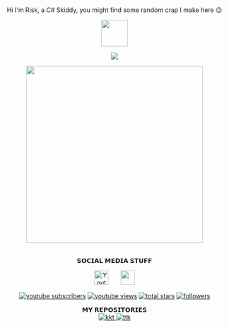 <div align="center">
<br/>
  <p>Hi I'm Risk, a C# Skiddy, you might find some random crap I make here 😉</p>
</p>

  <a href="https://google.com/">
    <img width="60" height="60" src="https://yt3.ggpht.com/iSd6NnKtz0ZRPYmTjPNBLFeaWNay8lNcg9xHr4vLsaJZ5eCeZpJJ8vAdKshUF9j07-QfrpbMPA=s88-c-k-c0x00ffffff-no-rj" />
  </a>
  <br>
  <p>
  </p>
  <img src="https://komarev.com/ghpvc/?username=leetrisk&color=green" />
  <p>
    <a href="leetrisk">
  <img src = "https://github-readme-stats.vercel.app/api?username=leetrisk&show_icons=true&theme=bear" width = 400>
    </a>
  </p>

<br/>
<summary>𝗦𝗢𝗖𝗜𝗔𝗟 𝗠𝗘𝗗𝗜𝗔 𝗦𝗧𝗨𝗙𝗙</summary>
</p>

<!-- Social icons section -->
<p align="center">
  <a href="https://www.youtube.com/channel/UCdZKgrtUeh62cUr59_PtNew"><img width="32px" alt="Youtube" title="Youtube" src="https://cdn.icon-icons.com/icons2/1211/PNG/512/1491579609-yumminkysocialmedia08_83079.png"/></a>
  &#8287;&#8287;&#8287;&#8287;&#8287;
  <a href="https://discord.gg/4gAvbWw9j6" alt="My Discord"><img width="32px" src="https://www.freeiconspng.com/uploads/discord-chat-for-gamers-social-networking-icon-9.png"/></a>
</p>


<!-- Social badges section -->
<!-- Badges with custom icons - https://github.com/leetrisk/custom-icon-badges -->
<!-- YouTube stats - https://github.com/leetrisk/github-readme-youtube-stats -->
<!-- View counter - https://github.com/DenverCoder1/Simple-View-Counter -->
<!-- Star counter - https://github.com/idealclover/GitHub-Star-Counter -->
<p align="center">
  <a href="https://www.youtube.com/channel/UCdZKgrtUeh62cUr59_PtNew?sub_confirmation=1">
    <img alt="youtube subscribers" title="Subscribe to my YouTube channel" src="https://custom-icon-badges.herokuapp.com/youtube/channel/subscribers/UCdZKgrtUeh62cUr59_PtNew?color=%23E05D44&label=SUBSCRIBE&logo=video&logoColor=white&style=for-the-badge&labelColor=CE4630"/></a> 
  <a href="https://www.youtube.com/channel/UCdZKgrtUeh62cUr59_PtNew">
    <img alt="youtube views" title="YouTube views" src="https://custom-icon-badges.herokuapp.com/youtube/channel/views/UCdZKgrtUeh62cUr59_PtNew?color=%23E1AD0E&logo=video&logoColor=white&style=for-the-badge&labelColor=C79600"/></a> 
  <a href="https://github.com/leetrisk?tab=repositories&sort=stargazers">
    <img alt="total stars" title="Total stars on GitHub" src="https://custom-icon-badges.herokuapp.com/badge/dynamic/json?logo=star&color=55960c&labelColor=488207&label=Stars&style=for-the-badge&query=%24.stars&url=https://api.github-star-counter.workers.dev/user/leetrisk"/></a>
  <a href="https://github.com/leetrisk?tab=followers">
    <img alt="followers" title="Follow me on Github" src="https://custom-icon-badges.herokuapp.com/github/followers/leetrisk?color=236ad3&labelColor=1155ba&style=for-the-badge&logo=person-add&label=Follow&logoColor=white"/></a>

  </p>


  </p>


<Repositories>
<div align="center">
<summary>𝗠𝗬 𝗥𝗘𝗣𝗢𝗦𝗜𝗧𝗢𝗥𝗜𝗘𝗦</summary>

<a href="https://github.com/Leetrisk/dcbgb">
  <img alt="kkt" src="https://github-readme-stats.vercel.app/api/pin/?username=Leetrisk&repo=dcbgb&show_owner=true" />
</a>
<a href="https://github.com/Leetrisk/dumbrobloxexecutor">
  <img alt="ttk" src="https://github-readme-stats.vercel.app/api/pin/?username=Leetrisk&repo=dumbrobloxexecutor&show_owner=true" />
</a>

</details>




